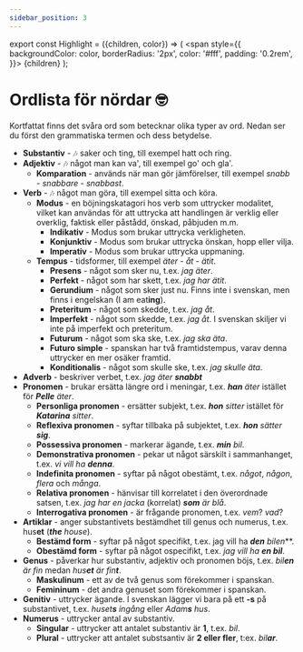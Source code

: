 ```yaml
---
sidebar_position: 3
---
```


export const Highlight = ({children, color}) => (
  <span
    style={{
      backgroundColor: color,
      borderRadius: '2px',
      color: '#fff',
      padding: '0.2rem',
    }}>
    {children}
  </span>
);

# <Highlight color="#0b00d1">Ordlista för nördar 🤓</Highlight>

Kortfattat finns det svåra ord som betecknar olika typer av ord. Nedan ser du först den grammatiska termen och dess betydelse.

- **Substantiv** - 🎶 saker och ting, till exempel hatt och ring.
- **Adjektiv** - 🎶 något man kan va', till exempel go' och gla'.
    - **Komparation** - används när man gör jämförelser, till exempel *snabb* - *snabbare* - *snabbast*.
- **Verb** - 🎶 något man göra, till exempel sitta och köra.
    - **Modus** - en böjningskatagori hos verb som uttrycker modalitet, vilket kan användas för att uttrycka att handlingen är verklig eller overklig, faktisk eller påstådd, önskad, påbjuden m.m. 
        - **Indikativ** - Modus som brukar uttrycka verkligheten.
        - **Konjunktiv** - Modus som brukar uttrycka önskan, hopp eller vilja.
        - **Imperativ** - Modus som brukar uttrycka uppmaning.
    - **Tempus** - tidsformer, till exempel *äter* - *åt* - *ätit*.
        - **Presens** - något som sker nu, t.ex. *jag äter*.
        - **Perfekt** - något som har skett, t.ex. *jag har ätit*.
        - **Gerundium** - något som sker just nu. Finns inte i svenskan, men finns i engelskan (I am eat**ing**).
        - **Preteritum** - något som skedde, t.ex. *jag åt*.
        - **Imperfekt** - något som skedde, t.ex. *jag åt*. I svenskan skiljer vi inte på imperfekt och preteritum.
        - **Futurum** - något som ska ske, t.ex. *jag ska äta*.
        - **Futuro simple** - spanskan har två framtidstempus, varav denna uttrycker en mer osäker framtid.
        - **Konditionalis** - något som skulle ske, t.ex. *jag skulle äta*.
- **Adverb** - beskriver verbet, t.ex. *jag äter **snabbt***
- **Pronomen** - brukar ersätta längre ord i meningar, t.ex. ***han** äter* istället för ***Pelle** äter*.
    - **Personliga pronomen** - ersätter subjekt, t.ex. ***hon** sitter* istället för ***Katarina** sitter*.
    - **Reflexiva pronomen** - syftar tillbaka på subjektet, t.ex. ***hon** sätter **sig***.
    - **Possessiva pronomen** - markerar ägande, t.ex. ***min** bil*.
    - **Demonstrativa pronomen** - pekar ut något särskilt i sammanhanget, t.ex. *vi vill ha **denna***.
    - **Indefinita pronomen** - syftar på något obestämt, t.ex. *något*, *någon*, *flera* och *många*.
    - **Relativa pronomen** - hänvisar till korrelatet i den överordnade satsen, t.ex. *jag har en jacka* (korrelat) ***som** är blå*.
    - **Interrogativa pronomen** - är frågande pronomen, t.ex. *vem*? *vad*? 
- **Artiklar** - anger substantivets bestämdhet till genus och numerus, t.ex. hus**et** (***the** house*).
    - **Bestämd form** - syftar på något specifikt, t.ex. jag vill ha ***den** bil**en***.
    - **Obestämd form** - syftar på något ospecifikt, t.ex. *jag vill ha **en bil***.
- **Genus** - påverkar hur substantiv, adjektiv och pronomen böjs, t.ex. *bil**en** är fin* medan *hus**et** är fin**t***.
    - **Maskulinum** - ett av de två genus som förekommer i spanskan.
    - **Femininum** - det andra genuset som förekommer i spanskan.
- **Genitiv** - uttrycker ägande. I svenskan lägger vi bara på ett **-s** på substantivet, t.ex. *huset**s** ingång* eller *Adam**s** hus*.
- **Numerus** - uttrycker antal av substantiv.
    - **Singular** - uttrycker att antalet substantiv är **1**, t.ex. *bil*.
    - **Plural** - uttrycker att antalet substsantiv är **2 eller fler**, t:ex. *bil**ar***.
